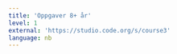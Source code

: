 ```yaml
---
title: 'Oppgaver 8+ år'
level: 1
external: 'https://studio.code.org/s/course3'
language: nb
---
```

